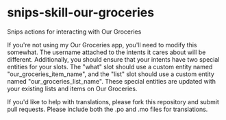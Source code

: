 # snips-skill-our-groceries
Snips actions for interacting with Our Groceries

If you're not using my Our Groceries app, you'll need to modify this somewhat.
The username attached to the intents it cares about will be different.
Additionally, you should ensure that your intents have two special entities for
your slots.  The "what" slot should use a custom entity named
"our_groceries_item_name", and the "list" slot should use a custom entity named
"our_groceries_list_name".  These special entities are updated with your
existing lists and items on Our Groceries.

If you'd like to help with translations, please fork this repository and submit
pull requests.  Please include both the .po and .mo files for translations.
